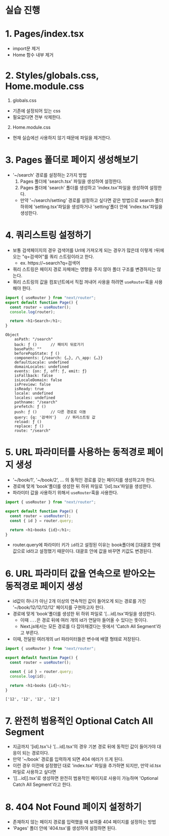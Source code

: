 # 실습 진행

# 1. Pages/index.tsx

- import문 제거
- Home 함수 내부 제거

# 2. Styles/globals.css, Home.module.css

1. globals.css

- 기존에 설정되어 있는 css
- 필요없다면 전부 삭제한다.

2. Home.module.css

- 현재 실습에선 사용하지 않기 때문에 파일을 제거한다.

# 3. Pages 폴더로 페이지 생성해보기

- '~/search' 경로를 설정하는 2가지 방법
  1. Pages 폴더에 'search.tsx' 파일을 생성하여 설정한다.
  2. Pages 폴더에 'search' 폴더를 생성하고 'index.tsx'파일을 생성하여 설정한다.
  - 만약 '~/search/setting' 경로를 설정하고 싶다면 같은 방법으로 search 폴더 하위에 'setting.tsx'파일을 생성하거나 'setting'폴더 안에 'index.tsx'파일을 생성한다.

# 4. 쿼리스트링 설정하기

- 보통 검색페이지의 경우 검색어를 Url에 가져오게 되는 경우가 많은데 이렇게 `?`뒤에 오는 "q=검색어"를 쿼리 스트링이라고 한다.
  - ex. https://~search?q=검색어
- 쿼리 스트링은 페이지 경로 자체에는 영향을 주지 않아 폴더 구조를 변경하지는 않는다.
- 쿼리 스트링의 값을 컴포넌트에서 직접 꺼내어 사용을 하려면 `useRouter`훅을 사용해야 한다.

```ts
import { useRouter } from "next/router";
export default function Page() {
  const router = useRouter();
  console.log(router);

  return <h1>Search</h1>;
}
```

```
Object
    asPath: "/search"
    back: ƒ ()      // 페이지 뒤로가기
    basePath: ""
    beforePopState: ƒ ()
    components: {/search: {…}, /\_app: {…}}
    defaultLocale: undefined
    domainLocales: undefined
    events: {on: ƒ, off: ƒ, emit: ƒ}
    isFallback: false
    isLocaleDomain: false
    isPreview: false
    isReady: true
    locale: undefined
    locales: undefined
    pathname: "/search"
    prefetch: ƒ ()
    push: ƒ ()      // 다른 경로로 이동
    query: {q: '검색어'}    // 쿼리스트링 값
    reload: ƒ ()
    replace: ƒ ()
    route: "/search"
```

# 5. URL 파라미터를 사용하는 동적경로 페이지 생성

- '~/book/1', '~/book/2', ... 의 동적인 경로를 갖는 페이지를 생성하고자 한다.
- 경로에 맞게 'book'폴더를 생성한 뒤 하위 파일로 '[id].tsx'파일을 생성한다.
- 파라미터 값을 사용하기 위해서 `useRouter`훅을 사용한다.

```ts
import { useRouter } from "next/router";

export default function Page() {
  const router = useRouter();
  const { id } = router.query;

  return <h1>books {id}</h1>;
}
```

- router.query에 파라미터 키가 `id`라고 설정된 이유는 book폴더에 []대괄호 안에 값으로 id라고 설정했기 때문이다. 대괄호 안에 값을 바꾸면 키값도 변경된다.

# 6. URL 파라미터 값을 연속으로 받아오는 동적경로 페이지 생성

- id값이 하나가 아닌 2개 이상의 연속적인 값이 들어오게 되는 경로를 가진 '~/book/12/12/12/12' 페이지를 구현하고자 한다.
- 경로에 맞게 'book'폴더를 생성한 뒤 하위 파일로 '[...id].tsx'파일을 생성한다.
  - 이때 `...`은 경로 뒤에 여러 개의 id가 연달아 들어올 수 있다는 뜻이다.
  - Next.js에서는 모든 경로를 다 잡아채겠다는 뜻에서 'Catch All Segment'라고 부른다.
- 이때, 전달된 여러개의 url 파라미터들은 변수에 배열 형태로 저장된다.

```ts
import { useRouter } from "next/router";

export default function Page() {
  const router = useRouter();

  const { id } = router.query;
  console.log(id);

  return <h1>books {id}</h1>;
}
```

```
['12', '12', '12', '12']
```

# 7. 완전히 범용적인 Optional Catch All Segment

- 지금까지 '[id].tsx'나 '[...id].tsx'의 경우 기본 경로 뒤에 동적인 값이 들어가야 대응이 되는 경로이다.
- 만약 '~/book' 경로를 입력하게 되면 404 에러가 뜨게 된다.
- 이런 경우 이전에 설정했던 대로 'index.tsx' 파일을 추가하면 되지만, 만약 id.tsx 파일로 사용하고 싶다면
- '[[...id]].tsx'로 생성하면 완전히 범용적인 페이지로 사용이 가능하며 'Optional Catch All Segment'라고 한다.

# 8. 404 Not Found 페이지 설정하기

- 존재하지 않는 페이지 경로를 입력했을 때 보여줄 404 페이지를 설정하는 방법
- 'Pages' 폴더 안에 '404.tsx'를 생성하여 설정하면 된다.
